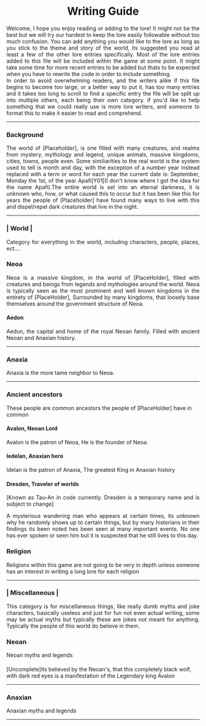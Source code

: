 <h1 align="Center"> Writing Guide</h1>
<p align="justify">Welcome, I hope you enjoy reading or adding to the lore! It might not be the best but we will try our hardest to keep the lore easily followable without too much confusion. You can add anything you would like to the lore as long as you stick to the theme and story of the world, its suggested you read at least a few of the other lore entries specifically. Most of the lore entries added to this file will be included within the game at some point. It might take some time for more recent entries to be added but thats to be expected when you have to rewrite the code in order to include something. 
<br>
In order to avoid overwhelming readers, and the writers alike if this file begins to become too large, or a better way to put it, has too many entries and it takes too long to scroll to find a specific entry the file will be split up into multiple others, each being their own category.  if you'd like to help something that we could really use is more lore writers, and someone to format this to make it easier to read and comprehend. 
</p>

---------------------------------------------------------------

<h3>Background</h3>
<p align="justify">The world of [Placeholder], is one filled with many creatures, and realms from mystery, mythology and legend, unique animals, massive kingdoms, cities, towns, people even. Some similiarities to the real world is the system used to tell is month and day, with the exception of a number year instead replaced with a term or word for each year the current date is: September, Monday the 1st, of the year Apafi[Y01](I don't know where I got the idea for the name Apafi).The entire world is set into an eternal darkness, it is unknown who, how, or what caused this to occur but it has been like this for years the people of [Placeholder] have found many ways to live with this and dispel/repel dark creatures that live in the night.</p>

---------------------------------------------------------------

<h3>| World |</h3>

<p align="justify">Category for everything in the world, including characters, people, places, ect....</p>


<h3> Neoa</h3>

<p align="justify">Neoa is a massive kingdom, in the world of [PlaceHolder], filled with creatures and beings from legends and mythologies around the world. Neoa is typically seen as the most prominent and well known kingdoms in the entirety of [PlaceHolder], Surrounded by many kingdoms, that loosely base themselves around the government structure of Neoa.</p>

<h4>Aedon</h4>

<p align="justify">Aedon, the capital and home of the royal Neoan family. Filled with ancient Neoan and Anaxian history.</p>

---------------------------------------------------------------
<h3> Anaxia</h3>

<p align="justify">Anaxia is the more tame neighbor to Neoa.</p>

---------------------------------------------------------------

<h3>Ancient ancestors</h3>

<p>These people are common ancestors the people of [PlaceHolder] have in common</p>

<h4> Avalon, Neoan Lord</h4>
<p align="justify"></p>

<p align="justify" >Avalon is the patron of Neoa, He is the founder of Neoa.</p>

<h4> Iedelan, Anaxian hero</h4>

<p align="justify">Idelan is the patron of Anaxia, The greatest King in Anaxian history</p>

<h4>Dresden, Traveler of worlds</h4>

<p align="justify">[Known as Tau-An in code currently. Dresden is a temporary name and is subject to change]</p>
<p align="justify">A mysterious wandering man who appears at certain times, its unknown why he randomly shows up to certain things, but by many historians in their findings its been noted hes been seen at many important events. No one has ever spoken or seen him but it is suspected that he still lives to this day.</p>


<h3>Religion</h3>
<p align="justify">Religions within this game are not going to be very in depth unless someone has an interest in writing a long lore for each religion</p>



---------------------------------------------------------------

<h3> | Miscellaneous |</h3>
<p align="justify">This category is for miscellaneous things, like really dumb myths and joke characters, basically useless and just for fun not even actual writing, some may be actual myths but typically these are jokes not meant for anything. Typically the people of this world do believe in them.</p>

<h3>Neoan</h3>
<p align="justify">Neoan myths and legends</p>

<h4></h4>
<p align="justify"> 

[Uncomplete]Its believed by the Neoan's, that this completely black wolf, with dark red eyes is a manifestation of the Legendary king Avalon

</p> 




---------------------------------------------------------------
<h3> Anaxian</h3>
<p align="justify">Anaxian myths and legends</p>



---------------------------------------------------------------